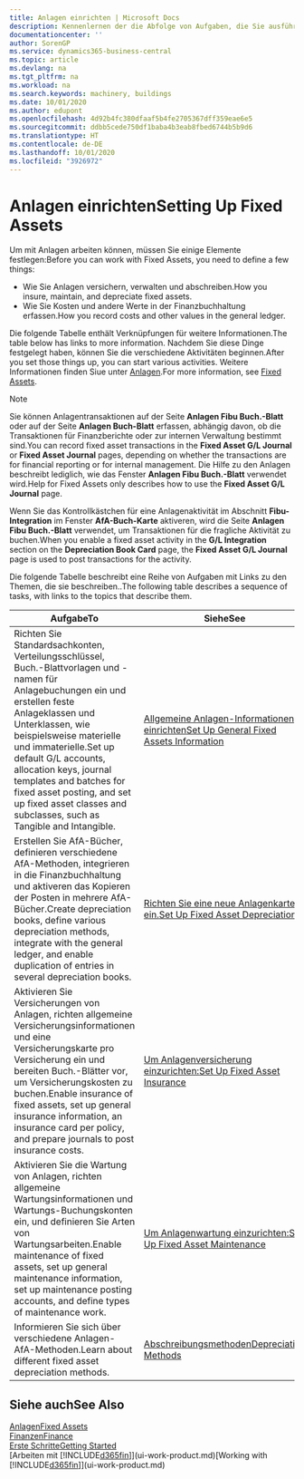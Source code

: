 ```yaml
---
title: Anlagen einrichten | Microsoft Docs
description: Kennenlernen der die Abfolge von Aufgaben, die Sie ausführen müssen, um Anlagen einzurichten, wie Arbeitsplätze oder Gebäude.
documentationcenter: ''
author: SorenGP
ms.service: dynamics365-business-central
ms.topic: article
ms.devlang: na
ms.tgt_pltfrm: na
ms.workload: na
ms.search.keywords: machinery, buildings
ms.date: 10/01/2020
ms.author: edupont
ms.openlocfilehash: 4d92b4fc380dfaaf5b4fe2705367dff359eae6e5
ms.sourcegitcommit: ddbb5cede750df1baba4b3eab8fbed6744b5b9d6
ms.translationtype: HT
ms.contentlocale: de-DE
ms.lasthandoff: 10/01/2020
ms.locfileid: "3926972"
---
```

# <a name="setting-up-fixed-assets"></a><span data-ttu-id="e8eed-103">Anlagen einrichten</span><span class="sxs-lookup"><span data-stu-id="e8eed-103">Setting Up Fixed Assets</span></span>
<span data-ttu-id="e8eed-104">Um mit Anlagen arbeiten können, müssen Sie einige Elemente festlegen:</span><span class="sxs-lookup"><span data-stu-id="e8eed-104">Before you can work with Fixed Assets, you need to define a few things:</span></span>  

* <span data-ttu-id="e8eed-105">Wie Sie Anlagen versichern, verwalten und abschreiben.</span><span class="sxs-lookup"><span data-stu-id="e8eed-105">How you insure, maintain, and depreciate fixed assets.</span></span>  
* <span data-ttu-id="e8eed-106">Wie Sie Kosten und andere Werte in der Finanzbuchhaltung erfassen.</span><span class="sxs-lookup"><span data-stu-id="e8eed-106">How you record costs and other values in the general ledger.</span></span>  

<span data-ttu-id="e8eed-107">Die folgende Tabelle enthält Verknüpfungen für weitere Informationen.</span><span class="sxs-lookup"><span data-stu-id="e8eed-107">The table below has links to more information.</span></span> <span data-ttu-id="e8eed-108">Nachdem Sie diese Dinge festgelegt haben, können Sie die verschiedene Aktivitäten beginnen.</span><span class="sxs-lookup"><span data-stu-id="e8eed-108">After you set those things up, you can start various activities.</span></span> <span data-ttu-id="e8eed-109">Weitere Informationen finden Siue unter [Anlagen](fa-manage.md).</span><span class="sxs-lookup"><span data-stu-id="e8eed-109">For more information, see [Fixed Assets](fa-manage.md).</span></span>  

> [!NOTE]  
>   <span data-ttu-id="e8eed-110">Sie können Anlagentransaktionen auf der Seite **Anlagen Fibu Buch.-Blatt** oder auf der Seite **Anlagen Buch-Blatt** erfassen, abhängig davon, ob die Transaktionen für Finanzberichte oder zur internen Verwaltung bestimmt sind.</span><span class="sxs-lookup"><span data-stu-id="e8eed-110">You can record fixed asset transactions in the **Fixed Asset G/L Journal** or **Fixed Asset Journal** pages, depending on whether the transactions are for financial reporting or for internal management.</span></span> <span data-ttu-id="e8eed-111">Die Hilfe zu den Anlagen beschreibt lediglich, wie das Fenster **Anlagen Fibu Buch.-Blatt** verwendet wird.</span><span class="sxs-lookup"><span data-stu-id="e8eed-111">Help for Fixed Assets only describes how to use the **Fixed Asset G/L Journal** page.</span></span>  

<span data-ttu-id="e8eed-112">Wenn Sie das Kontrollkästchen für eine Anlagenaktivität im Abschnitt **Fibu-Integration** im Fenster **AfA-Buch-Karte** aktiveren, wird die Seite **Anlagen Fibu Buch.-Blatt** verwendet, um Transaktionen für die fragliche Aktivität zu buchen.</span><span class="sxs-lookup"><span data-stu-id="e8eed-112">When you enable a fixed asset activity in the **G/L Integration** section on the **Depreciation Book Card** page, the **Fixed Asset G/L Journal** page is used to post transactions for the activity.</span></span>

<span data-ttu-id="e8eed-113">Die folgende Tabelle beschreibt eine Reihe von Aufgaben mit Links zu den Themen, die sie beschreiben..</span><span class="sxs-lookup"><span data-stu-id="e8eed-113">The following table describes a sequence of tasks, with links to the topics that describe them.</span></span>  

| <span data-ttu-id="e8eed-114">Aufgabe</span><span class="sxs-lookup"><span data-stu-id="e8eed-114">To</span></span> | <span data-ttu-id="e8eed-115">Siehe</span><span class="sxs-lookup"><span data-stu-id="e8eed-115">See</span></span> |
| --- | --- |
| <span data-ttu-id="e8eed-116">Richten Sie Standardsachkonten, Verteilungsschlüssel, Buch.-Blattvorlagen und - namen für Anlagebuchungen ein und erstellen feste Anlageklassen und Unterklassen, wie beispielsweise materielle und immaterielle.</span><span class="sxs-lookup"><span data-stu-id="e8eed-116">Set up default G/L accounts, allocation keys, journal templates and batches for fixed asset posting, and set up fixed asset classes and subclasses, such as Tangible and Intangible.</span></span> |[<span data-ttu-id="e8eed-117">Allgemeine Anlagen-Informationen einrichten</span><span class="sxs-lookup"><span data-stu-id="e8eed-117">Set Up General Fixed Assets Information</span></span>](fa-how-setup-general.md) |
| <span data-ttu-id="e8eed-118">Erstellen Sie AfA-Bücher, definieren verschiedene AfA-Methoden, integrieren in die Finanzbuchhaltung und aktiveren das Kopieren der Posten in mehrere AfA-Bücher.</span><span class="sxs-lookup"><span data-stu-id="e8eed-118">Create depreciation books, define various depreciation methods, integrate with the general ledger, and enable duplication of entries in several depreciation books.</span></span> |[<span data-ttu-id="e8eed-119">Richten Sie eine neue Anlagenkarte ein.</span><span class="sxs-lookup"><span data-stu-id="e8eed-119">Set Up Fixed Asset Depreciation</span></span>](fa-how-setup-depreciation.md) |
| <span data-ttu-id="e8eed-120">Aktivieren Sie Versicherungen von Anlagen, richten allgemeine Versicherungsinformationen und eine Versicherungskarte pro Versicherung ein und bereiten Buch.-Blätter vor, um Versicherungskosten zu buchen.</span><span class="sxs-lookup"><span data-stu-id="e8eed-120">Enable insurance of fixed assets, set up general insurance information, an insurance card per policy, and prepare journals to post insurance costs.</span></span> |[<span data-ttu-id="e8eed-121">Um Anlagenversicherung einzurichten:</span><span class="sxs-lookup"><span data-stu-id="e8eed-121">Set Up Fixed Asset Insurance</span></span>](fa-how-setup-insurance.md) |
| <span data-ttu-id="e8eed-122">Aktivieren Sie die Wartung von Anlagen, richten allgemeine Wartungsinformationen und Wartungs-Buchungskonten ein, und definieren Sie Arten von Wartungsarbeiten.</span><span class="sxs-lookup"><span data-stu-id="e8eed-122">Enable maintenance of fixed assets, set up general maintenance information, set up maintenance posting accounts, and define types of maintenance work.</span></span> |[<span data-ttu-id="e8eed-123">Um Anlagenwartung einzurichten:</span><span class="sxs-lookup"><span data-stu-id="e8eed-123">Set Up Fixed Asset Maintenance</span></span>](fa-how-setup-maintenance.md) |
| <span data-ttu-id="e8eed-124">Informieren Sie sich über verschiedene Anlagen-AfA-Methoden.</span><span class="sxs-lookup"><span data-stu-id="e8eed-124">Learn about different fixed asset depreciation methods.</span></span> |[<span data-ttu-id="e8eed-125">Abschreibungsmethoden</span><span class="sxs-lookup"><span data-stu-id="e8eed-125">Depreciation Methods</span></span>](fa-depreciation-methods.md) |

## <a name="see-also"></a><span data-ttu-id="e8eed-126">Siehe auch</span><span class="sxs-lookup"><span data-stu-id="e8eed-126">See Also</span></span>
[<span data-ttu-id="e8eed-127">Anlagen</span><span class="sxs-lookup"><span data-stu-id="e8eed-127">Fixed Assets</span></span>](fa-manage.md)  
[<span data-ttu-id="e8eed-128">Finanzen</span><span class="sxs-lookup"><span data-stu-id="e8eed-128">Finance</span></span>](finance.md)  
[<span data-ttu-id="e8eed-129">Erste Schritte</span><span class="sxs-lookup"><span data-stu-id="e8eed-129">Getting Started</span></span>](product-get-started.md)  
<span data-ttu-id="e8eed-130">[Arbeiten mit [!INCLUDE[d365fin](includes/d365fin_md.md)]](ui-work-product.md)</span><span class="sxs-lookup"><span data-stu-id="e8eed-130">[Working with [!INCLUDE[d365fin](includes/d365fin_md.md)]](ui-work-product.md)</span></span>
